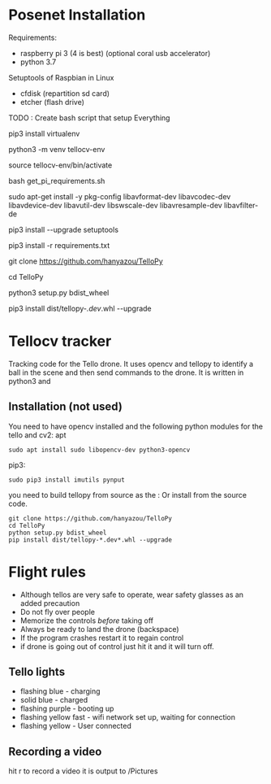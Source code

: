 # Posenet Installation

Requirements:
- raspberry pi 3 (4 is best) (optional coral usb accelerator)
- python 3.7

Setuptools of Raspbian in Linux
- cfdisk (repartition sd card)
- etcher (flash drive)

TODO : Create bash script that setup Everything

pip3 install virtualenv

python3 -m venv tellocv-env

source tellocv-env/bin/activate

bash get_pi_requirements.sh

sudo apt-get install -y pkg-config libavformat-dev libavcodec-dev libavdevice-dev libavutil-dev libswscale-dev libavresample-dev libavfilter-de

pip3 install --upgrade setuptools

pip3 install -r requirements.txt

git clone https://github.com/hanyazou/TelloPy

cd TelloPy

python3 setup.py bdist_wheel

pip3 install dist/tellopy-*.dev*.whl --upgrade

# Tellocv tracker
Tracking code for the Tello drone. It uses opencv and tellopy to identify a ball in the scene and then send commands to the drone.
It is written in python3 and 

## Installation (not used)
You need to have opencv installed and the following python modules for the tello and cv2:
apt

```
sudo apt install sudo libopencv-dev python3-opencv
```

pip3:

```
sudo pip3 install imutils pynput
```

you need to build tellopy from source as the :
Or install from the source code.
```
git clone https://github.com/hanyazou/TelloPy
cd TelloPy
python setup.py bdist_wheel
pip install dist/tellopy-*.dev*.whl --upgrade
```

# Flight rules
- Although tellos are very safe to operate, wear safety glasses as an added precaution
- Do not fly over people
- Memorize the controls *before* taking off
- Always be ready to land the drone (backspace)
- If the program crashes restart it to regain control
- if drone is going out of control just hit it and it will turn off.

## Tello lights

- flashing blue - charging
- solid blue - charged
- flashing purple - booting up
- flashing yellow fast - wifi network set up, waiting for connection
- flashing yellow - User connected

## Recording a video
hit r to record a video it is output to <home>/Pictures
